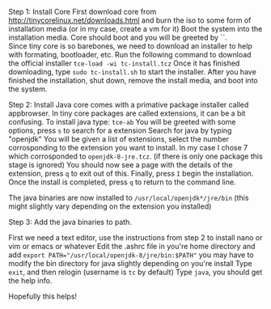 Step 1: Install Core
First download core from http://tinycorelinux.net/downloads.html and burn the iso to some form of installation media (or in my case, create a vm for it)
Boot the system into the installation media. Core should boot and you will be greeted by ``.  
Since tiny core is so barebones, we need to download an installer to help with formating, bootloader, etc.  Run the following command to download the official installer `tce-load -wi tc-install.tcz`
Once it has finished downloading, type `sudo tc-install.sh` to start the installer.
After you have finished the installation, shut down, remove the install media, and boot into the system.

Step 2: Install Java
core comes with a primative package installer called appbrowser. In tiny core packages are called extensions, it can be a bit confusing.
To install java type: `tce-ab`
You will be greeted with some options, press `s` to search for a extension
Search for java by typing "openjdk"
You will be given a list of extensions, select the number corrosponding to the extension you want to install. In my case I chose 7 which corrosponded to `openjdk-8-jre.tcz`. (if there is only one package this stage is ignored)
You should now see a page with the details of the extension, press `q` to exit out of this.
Finally, press `I` begin the installation.
Once the install is completed, press `q` to return to the command line.

The java binaries are now installed to `/usr/local/openjdk*/jre/bin` (this might slightly vary depending on the extension you installed)

Step 3: Add the java binaries to path.

First we need a text editor, use the instructions from step 2 to install nano or vim or emacs or whatever
Edit the .ashrc file in you're home directory and add `export PATH="/usr/local/openjdk-8/jre/bin:$PATH"` you may have to modify the bin directory for java slightly depending on you're install
Type `exit`, and then relogin (username is `tc` by default)
Type `java`, you should get the help info.

Hopefully this helps!
